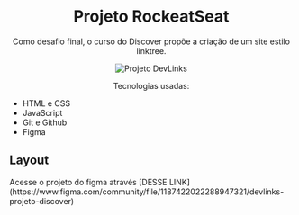 <h1 align="center"> Projeto RockeatSeat </h1>
<p align="center"> Como desafio final, o curso do Discover propõe a criação de um site estilo linktree. </p>
<p align="center">
<img src=".github/preview.png" alt="Projeto DevLinks">
</p>
<p align="center"> Tecnologias usadas:</p>
<ul>
    <li> HTML e CSS  </li>
    <li> JavaScript  </li>
    <li> Git e Github</li>
    <li> Figma</li>
</ul>    
<h2> Layout </h2>
<p> Acesse o projeto do figma através [DESSE LINK](https://www.figma.com/community/file/1187422022288947321/devlinks-projeto-discover)
